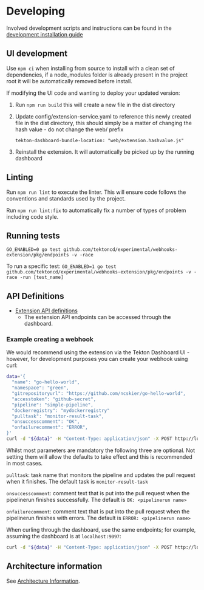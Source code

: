 # Developing

Involved development scripts and instructions can be found in the [development installation guide](https://github.com/tektoncd/experimental/blob/master/webhooks-extension/test/README.md#scripting)

## UI development

Use `npm ci` when installing from source to install with a clean set of dependencies, if a node_modules folder is already present in the project root it will be automatically removed before install.

If modifying the UI code and wanting to deploy your updated version:

1) Run `npm run build` this will create a new file in the dist directory
2) Update config/extension-service.yaml to reference this newly created file in the dist directory, this should simply be a matter of changing the hash value - do not change the web/ prefix

    `tekton-dashboard-bundle-location: "web/extension.hashvalue.js"`

3) Reinstall the extension. It will automatically be picked up by the running dashboard

## Linting

Run `npm run lint` to execute the linter. This will ensure code follows the conventions and standards used by the project.

Run `npm run lint:fix` to automatically fix a number of types of problem including code style.

## Running tests

`GO_ENABLED=0 go test github.com/tektoncd/experimental/webhooks-extension/pkg/endpoints -v -race`

To run a specific test:
`GO_ENABLED=1 go test github.com/tektoncd/experimental/webhooks-extension/pkg/endpoints -v -race -run [test_name]`

## API Definitions

- [Extension API definitions](docs/DevelopmentAPIs.md)
  - The extension API endpoints can be accessed through the dashboard.

### Example creating a webhook

We would recommend using the extension via the Tekton Dashboard UI - however, for development purposes you can create your webhook using curl:

```bash
data='{
  "name": "go-hello-world",
  "namespace": "green",
  "gitrepositoryurl": "https://github.com/ncskier/go-hello-world",
  "accesstoken": "github-secret",
  "pipeline": "simple-pipeline",
  "dockerregistry": "mydockerregistry"
  "pulltask": "monitor-result-task",
  "onsuccesscomment": "OK",
  "onfailurecomment": "ERROR",
}'
curl -d "${data}" -H "Content-Type: application/json" -X POST http://localhost:8080/webhooks
```
Whilst most parameters are mandatory the following three are optional. Not setting them will allow the defaults to take effect and this is recommended in most cases.

`pulltask`: task name that monitors the pipeline and updates the pull request when it finishes. The default task is `monitor-result-task`

`onsuccesscomment`: comment text that is put into the pull request when the pipelinerun finishes successfully.  The default is `OK: <pipelinerun name>`

`onfailurecomment`: comment text that is put into the pull request when the pipelinerun finishes with errors.  The default is `ERROR: <pipelinerun name>`

When curling through the dashboard, use the same endpoints; for example, assuming the dashboard is at `localhost:9097`:

```bash
curl -d "${data}" -H "Content-Type: application/json" -X POST http://localhost:9097/webhooks
```

## Architecture information

See [Architecture Information](docs/Architecture.md).